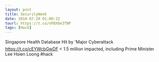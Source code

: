 ```yaml
---
layout: post
title: SecurityWeek
date: 2018-07-20 01:00:22
tourl: https://t.co/nPBX8e3TNP
tags: [Hack]
---
```

Singapore Health Database Hit by 'Major Cyberattack https://t.co/cEYWcbGwDF &lt; 1.5 million impacted, including Prime Minister Lee Hsien Loong #hack